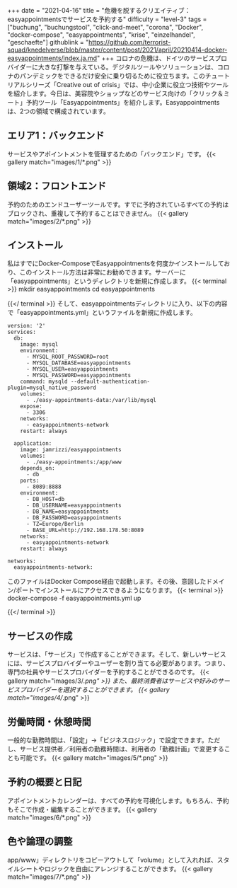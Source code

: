 +++
date = "2021-04-16"
title = "危機を脱するクリエイティブ：easyappointmentsでサービスを予約する"
difficulty = "level-3"
tags = ["buchung", "buchungstool", "click-and-meet", "corona", "Docker", "docker-compose", "easyappointments", "krise", "einzelhandel", "geschaefte"]
githublink = "https://github.com/terrorist-squad/knedelverse/blob/master/content/post/2021/april/20210414-docker-easyappointments/index.ja.md"
+++
コロナの危機は、ドイツのサービスプロバイダーに大きな打撃を与えている。デジタルツールやソリューションは、コロナのパンデミックをできるだけ安全に乗り切るために役立ちます。このチュートリアルシリーズ「Creative out of crisis」では、中小企業に役立つ技術やツールを紹介します。今日は、美容院やショップなどのサービス向けの「クリック＆ミート」予約ツール「Easyappointments」を紹介します。Easyappointmentsは、2つの領域で構成されています。
## エリア1：バックエンド
サービスやアポイントメントを管理するための「バックエンド」です。
{{< gallery match="images/1/*.png" >}}

## 領域2：フロントエンド
予約のためのエンドユーザーツールです。すでに予約されているすべての予約はブロックされ、重複して予約することはできません。
{{< gallery match="images/2/*.png" >}}

## インストール
私はすでにDocker-ComposeでEasyappointmentsを何度かインストールしており、このインストール方法は非常にお勧めできます。サーバーに「easyappointments」というディレクトリを新規に作成します。
{{< terminal >}}
mkdir easyappointments
cd easyappointments

{{</ terminal >}}
そして、easyappointmentsディレクトリに入り、以下の内容で「easyappointments.yml」というファイルを新規に作成します。
```
version: '2'
services:
  db:
    image: mysql
    environment:
      - MYSQL_ROOT_PASSWORD=root
      - MYSQL_DATABASE=easyappointments
      - MYSQL_USER=easyappointments
      - MYSQL_PASSWORD=easyappointments
    command: mysqld --default-authentication-plugin=mysql_native_password
    volumes:
      - ./easy-appointments-data:/var/lib/mysql
    expose:
      - 3306
    networks:
      - easyappointments-network
    restart: always

  application:
    image: jamrizzi/easyappointments
    volumes:
      - ./easy-appointments:/app/www
    depends_on:
      - db
    ports:
      - 8089:8888
    environment:
      - DB_HOST=db
      - DB_USERNAME=easyappointments
      - DB_NAME=easyappointments
      - DB_PASSWORD=easyappointments
      - TZ=Europe/Berlin
      - BASE_URL=http://192.168.178.50:8089 
    networks:
      - easyappointments-network
    restart: always

networks:
  easyappointments-network:

```
このファイルはDocker Compose経由で起動します。その後、意図したドメイン/ポートでインストールにアクセスできるようになります。
{{< terminal >}}
docker-compose -f easyappointments.yml up

{{</ terminal >}}

## サービスの作成
サービスは、「サービス」で作成することができます。そして、新しいサービスには、サービスプロバイダーやユーザーを割り当てる必要があります。つまり、専門の社員やサービスプロバイダーを予約することができるのです。
{{< gallery match="images/3/*.png" >}}
また、最終消費者はサービスや好みのサービスプロバイダーを選択することができます。
{{< gallery match="images/4/*.png" >}}

## 労働時間・休憩時間
一般的な勤務時間は、「設定」→「ビジネスロジック」で設定できます。ただし、サービス提供者／利用者の勤務時間は、利用者の「勤務計画」で変更することも可能です。
{{< gallery match="images/5/*.png" >}}

## 予約の概要と日記
アポイントメントカレンダーは、すべての予約を可視化します。もちろん、予約もそこで作成・編集することができます。
{{< gallery match="images/6/*.png" >}}

## 色や論理の調整
app/www」ディレクトリをコピーアウトして「volume」として入れれば、スタイルシートやロジックを自由にアレンジすることができます。
{{< gallery match="images/7/*.png" >}}
